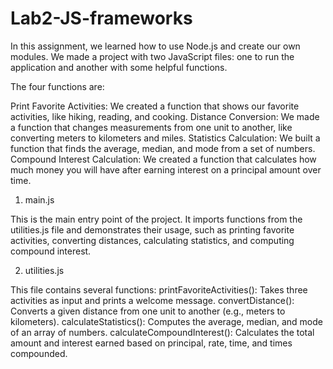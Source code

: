 # Lab2-JS-frameworks

In this assignment, we learned how to use Node.js and create our own modules. We made a project with two JavaScript files: one to run the application and another with some helpful functions.

 The four functions are:

Print Favorite Activities: We created a function that shows our favorite activities, like hiking, reading, and cooking.
Distance Conversion: We made a function that changes measurements from one unit to another, like converting meters to kilometers and miles.
Statistics Calculation: We built a function that finds the average, median, and mode from a set of numbers.
Compound Interest Calculation: We created a function that calculates how much money you will have after earning interest on a principal amount over time.

1. main.js

This is the main entry point of the project. It imports functions from the utilities.js file and demonstrates their usage, such as printing favorite activities, converting distances, calculating statistics, and computing compound interest.

2. utilities.js

This file contains several functions:
printFavoriteActivities(): Takes three activities as input and prints a welcome message.
convertDistance(): Converts a given distance from one unit to another (e.g., meters to kilometers).
calculateStatistics(): Computes the average, median, and mode of an array of numbers.
calculateCompoundInterest(): Calculates the total amount and interest earned based on principal, rate, time, and times compounded.
